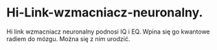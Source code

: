 # Hi-Link-wzmacniacz-neuronalny.
Hi link wzmacniacz neuronalny podnosi IQ i EQ. 
Wpina się go kwantowe radiem do mózgu. Można się z nim urodzić. 
